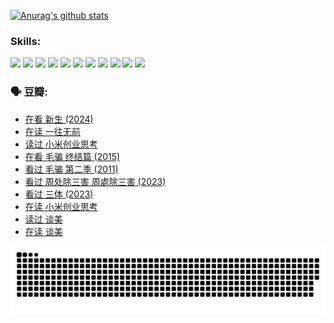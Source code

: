 
[![Anurag's github stats](https://github-readme-stats.vercel.app/api?username=w940853815)](https://github.com/anuraghazra/github-readme-stats)

### Skills:

<code><img height="32" src="https://cdn.jsdelivr.net/npm/simple-icons@v5/icons/python.svg"></code>
<code><img height="32" src="https://cdn.jsdelivr.net/npm/simple-icons@v5/icons/javascript.svg"></code>
<code><img height="32" src="https://cdn.jsdelivr.net/npm/simple-icons@v5/icons/django.svg"></code>
<code><img height="32" src="https://cdn.jsdelivr.net/npm/simple-icons@v5/icons/flask.svg"></code>
<code><img height="32" src="https://cdn.jsdelivr.net/npm/simple-icons@v5/icons/vuetify.svg"></code>
<code><img height="32" src="https://cdn.jsdelivr.net/npm/simple-icons@v5/icons/git.svg"></code>
<code><img height="32" src="https://cdn.jsdelivr.net/npm/simple-icons@v5/icons/docker.svg"></code>
<code><img height="32" src="https://cdn.jsdelivr.net/npm/simple-icons@v5/icons/postgresql.svg"></code>
<code><img height="32" src="https://cdn.jsdelivr.net/npm/simple-icons@v5/icons/elasticsearch.svg"></code>
<code><img height="32" src="https://cdn.jsdelivr.net/npm/simple-icons@v5/icons/macos.svg"></code>
<code><img height="32" src="https://cdn.jsdelivr.net/npm/simple-icons@v5/icons/linux.svg"></code>

### 🗣 豆瓣:

<!-- DOUBAN-ACTIVITIES:START -->
- [在看 新生‎ (2024)](https://www.douban.com/people/136069238/status/4607441062/?_i=16005731)
- [在读 一往无前](https://www.douban.com/people/136069238/status/4590507310/?_i=16005731)
- [读过 小米创业思考](https://www.douban.com/people/136069238/status/4590506983/?_i=16005731)
- [在看 毛骗 终结篇‎ (2015)](https://www.douban.com/people/136069238/status/4581971924/?_i=16005731)
- [看过 毛骗 第二季‎ (2011)](https://www.douban.com/people/136069238/status/4581971810/?_i=16005731)
- [看过 周处除三害 周處除三害‎ (2023)](https://www.douban.com/people/136069238/status/4575646701/?_i=16005731)
- [看过 三体‎ (2023)](https://www.douban.com/people/136069238/status/4574263039/?_i=16005731)
- [在读 小米创业思考](https://www.douban.com/people/136069238/status/4572047905/?_i=16005731)
- [读过 谈美](https://www.douban.com/people/136069238/status/4572047629/?_i=16005731)
- [在读 谈美](https://www.douban.com/people/136069238/status/4560861771/?_i=16005731)
<!-- DOUBAN-ACTIVITIES:END -->


![Snake animation](https://raw.githubusercontent.com/w940853815/w940853815/output/github-contribution-grid-snake.svg)

<!--
**w940853815/w940853815** is a ✨ _special_ ✨ repository because its `README.md` (this file) appears on your GitHub profile.

Here are some ideas to get you started:

- 🔭 I’m currently working on ...
- 🌱 I’m currently learning ...
- 👯 I’m looking to collaborate on ...
- 🤔 I’m looking for help with ...
- 💬 Ask me about ...
- 📫 How to reach me: ...
- 😄 Pronouns: ...
- ⚡ Fun fact: ...
-->

